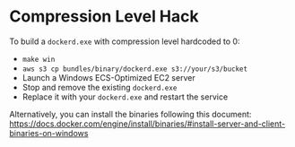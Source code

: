 # Compression Level Hack

To build a `dockerd.exe` with compression level hardcoded to 0:

- `make win`
- `aws s3 cp bundles/binary/dockerd.exe s3://your/s3/bucket`
- Launch a Windows ECS-Optimized EC2 server
- Stop and remove the existing `dockerd.exe`
- Replace it with your `dockerd.exe` and restart the service

Alternatively, you can install the binaries following this document: https://docs.docker.com/engine/install/binaries/#install-server-and-client-binaries-on-windows
